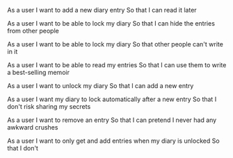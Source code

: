 As a user
I want to add a new diary entry
So that I can read it later

As a user
I want to be able to lock my diary
So that I can hide the entries from other people

As a user
I want to be able to lock my diary
So that other people can't write in it

As a user
I want to be able to read my entries
So that I can use them to write a best-selling memoir

As a user
I want to unlock my diary
So that I can add a new entry

As a user
I want my diary to lock automatically after a new entry
So that I don't risk sharing my secrets

As a user
I want to remove an entry
So that I can pretend I never had any awkward crushes

As a user
I want to only get and add entries when my diary is unlocked
So that I don't 